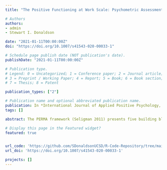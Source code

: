 ```yaml
---
title: "The Positive Functioning at Work Scale: Psychometric Assessment, Validation, and Measurement Invariance"

# Authors
authors:
- admin
- Stewart I. Donaldson

date: "2021-01-11T00:00:00Z"
doi: "https://doi.org/10.1007/s41543-020-00033-1"

# Schedule page publish date (NOT publication's date).
publishDate: "2021-01-11T00:00:00Z"

# Publication type.
# Legend: 0 = Uncategorized; 1 = Conference paper; 2 = Journal article;
# 3 = Preprint / Working Paper; 4 = Report; 5 = Book; 6 = Book section;
# 7 = Thesis; 8 = Patent

publication_types: ["2"]

# Publication name and optional abbreviated publication name.
publication: In *International Journal of Applied Positive Psychology, 4*, 113–134*
tags: []

abstract: The PERMA framework (Seligman 2011) presents five building blocks of well-being - positive emotion, engagement, relationships, meaning, and accomplishment. However, Seligman (2018) suggested the original five building blocks are highly predictive of well-being but certainly not exhaustive. This research attempted to expand the PERMA model in the workplace with four new building blocks of well-being - physical health, mindset, environment, and economic security. Study 1 utilized nine subject matter experts (SMEs) to content analyze and evaluate an item pool for scale development. In Study 2 (N=300), an exploratory factor analysis (EFA) extrapolated nine dimensions of positive functioning at work (PF-W) with a random sample of full-time employees recruited on Amazon’s Mechanical Turk (MTurk). The purpose of Study 3 was to validate the PF-W scale and test its ability to predict work outcomes. Findings from 727 full-time employees supported a general factor of PF-W with nine lower-order dimensions. The measure exhibited convergent, discriminant, criterion, predictive, and incremental forms of validity with other well-being (Diener 1985; Luthans, Youssef and Avolio 2007) and performance measures (Griffin, Neal and Parker 2007), as well as measurement invariance across job function. The Positive Functioning at Work Scale provides a comprehensive measurement tool that can inform future workplace programs and interventions. It also predicts important work outcomes, such as turnover intentions, job-related affective well-being, plus individual, team, and organizational adaptivity, proactivity, and organizational proficiency.

# Display this page in the Featured widget?
featured: true


url_code: 'https://github.com/SDonaldsonUCSD/R-Code-Repository/tree/main/Journal%20of%20Well-Being'
url_doi: 'https://doi.org/10.1007/s41543-020-00033-1'

projects: []
---
```










